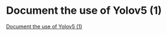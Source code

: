 # Document the use of Yolov5 (1)
[Document the use of Yolov5 (1)](https://aiwithcloud.com/2022/09/19/document_the_use_of_yolov5_1/)